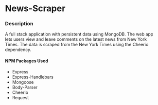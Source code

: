 # **News-Scraper**

### **Description**

A full stack application with persistent data using MongoDB. The web app lets users view and leave comments on the latest news from New York Times. The data is scraped from the New York Times using the Cheerio dependency. 





#### NPM Packages Used

* Express
* Express-Handlebars
* Mongoose
* Body-Parser
* Cheerio
* Request


